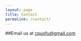 ```yaml
---
layout: page
title: Contact
permalink: /contact/
---
```


##Email us at [cpuofu@gmail.com](mailto:cpuofu@gmail.com)
